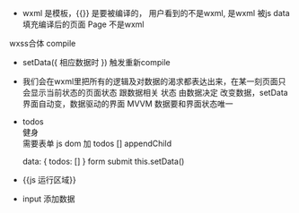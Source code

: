 - wxml 是模板，{{}} 是要被编译的，
 用户看到的不是wxml, 是wxml 被js data 填充编译后的页面 Page 不是wxml

wxss合体  compile

- setData({
    相应数据时
}) 触发重新compile

- 我们会在wxml里把所有的逻辑及对数据的渴求都表达出来，在某一刻页面只会显示当前状态的页面状态 跟数据相关 
  状态 由数据决定
  改变数据，setData 界面自动变，数据驱动的界面 MVVM 
  数据要和界面状态唯一

- todos  
  健身  
  需要表单  js dom 加 todos [] appendChild

  data: {
      todos: []
  }
  form submit  this.setData()

- {{js 运行区域}}
- input 添加数据  
